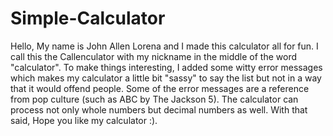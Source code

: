# Simple-Calculator
Hello, My name is John Allen Lorena and I made this calculator all for fun. I call this the Callenculator with my nickname in the middle of the word "calculator". To make things interesting, I added some witty error messages which makes my calculator a little bit "sassy" to say the list but not in a way that it would offend people. Some of the error messages are a reference from pop culture (such as ABC by The Jackson 5). The calculator can process not only whole numbers but decimal numbers as well. With that said, Hope you like my calculator :).
